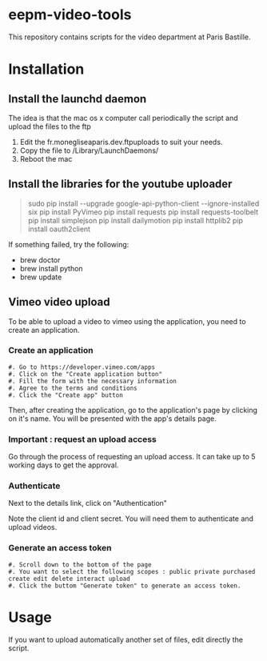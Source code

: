 # eepm-video-tools
This repository contains scripts for the video department at Paris Bastille.

# Installation

## Install the launchd daemon
The idea is that the mac os x computer call periodically the script and upload the files to the ftp

 1. Edit the fr.monegliseaparis.dev.ftpuploads to suit your needs.
 2. Copy the file to /Library/LaunchDaemons/
 3. Reboot the mac

## Install the libraries for the youtube uploader
> sudo pip install --upgrade google-api-python-client --ignore-installed six
> pip install PyVimeo
> pip install requests
> pip install requests-toolbelt
> pip install simplejson
> pip install dailymotion
> pip install httplib2
> pip install oauth2client

If something failed, try the following:
 * brew doctor
 * brew install python
 * brew update

## Vimeo video upload
To be able to upload a video to vimeo using the application, you need to create an application.

### Create an application

	#. Go to https://developer.vimeo.com/apps
	#. Click on the "Create application button"
	#. Fill the form with the necessary information
	#. Agree to the terms and conditions
	#. Click the "Create app" button

Then, after creating the application, go to the application's page by clicking on it's name. You will be presented with the app's details page.


### Important : request an upload access

Go through the process of requesting an upload access. It can take up to 5 working days to get the approval.

### Authenticate

Next to the details link, click on "Authentication"

Note the client id and client secret. You will need them to authenticate and upload videos.

### Generate an access token

	#. Scroll down to the bottom of the page
	#. You want to select the following scopes : public private purchased create edit delete interact upload
	#. Click the buttom "Generate token" to generate an access token.

# Usage

If you want to upload automatically another set of files, edit directly the script.
